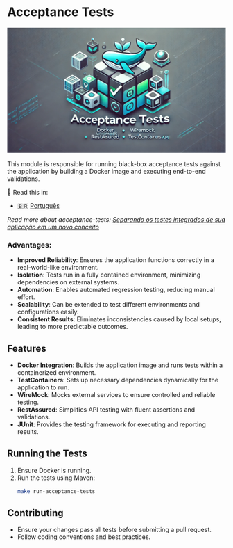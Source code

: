# Acceptance Tests

<p align="center">
<img src="../.images/acceptance-tests.webp" width="800">
</p>

This module is responsible for running black-box acceptance tests against the application by building a Docker image and executing end-to-end validations.

📖 Read this in:
- 🇧🇷 [Português](README.pt.md)

_Read more about acceptance-tests: [Separando os testes integrados de sua aplicação em um novo conceito](https://medium.com/luizalabs/separando-os-testes-integrados-de-sua-aplica%C3%A7%C3%A3o-em-um-novo-conceito-4f511ebb53a4)_

### Advantages:
- **Improved Reliability**: Ensures the application functions correctly in a real-world-like environment.
- **Isolation**: Tests run in a fully contained environment, minimizing dependencies on external systems.
- **Automation**: Enables automated regression testing, reducing manual effort.
- **Scalability**: Can be extended to test different environments and configurations easily.
- **Consistent Results**: Eliminates inconsistencies caused by local setups, leading to more predictable outcomes.

## Features
- **Docker Integration**: Builds the application image and runs tests within a containerized environment.
- **TestContainers**: Sets up necessary dependencies dynamically for the application to run.
- **WireMock**: Mocks external services to ensure controlled and reliable testing.
- **RestAssured**: Simplifies API testing with fluent assertions and validations.
- **JUnit**: Provides the testing framework for executing and reporting results.

## Running the Tests

1. Ensure Docker is running.
2. Run the tests using Maven:
   ```sh
   make run-acceptance-tests
   ```

## Contributing
- Ensure your changes pass all tests before submitting a pull request.
- Follow coding conventions and best practices.


